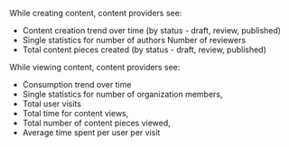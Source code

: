 While creating content, content providers see:

- Content creation trend over time (by status - draft, review, published)
- Single statistics for number of authors
Number of reviewers
- Total content pieces created (by status - draft, review, published)

While viewing content, content providers see:

- Consumption trend over time
- Single statistics for number of organization members,
- Total user visits
- Total time for content views,
- Total number of content pieces viewed,
- Average time spent per user per visit
